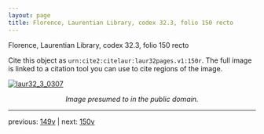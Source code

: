 ```yaml
---
layout: page
title: Florence, Laurentian Library, codex 32.3, folio 150 recto
---
```


Florence, Laurentian Library, codex 32.3, folio 150 recto

Cite this object as `urn:cite2:citelaur:laur32pages.v1:150r`.  The full image is linked to a citation tool you can use to cite regions of the image.

[![laur32_3_0307](http://www.homermultitext.org/iipsrv?IIIF=/project/homer/pyramidal/deepzoom/citelaur/laur32imgs/v1/laur32_3_0307.tif/full/800,/0/default.jpg)](http://www.homermultitext.org/ict2/?urn=urn:cite2:citelaur:laur32imgs.v1:laur32_3_0307) 

<p style="text-align: center; font-style: italic;">Image presumed to in the public domain.</p>

---

previous: [149v](../149v/) | next: [150v](../150v/)